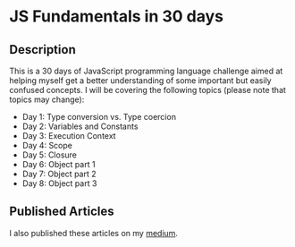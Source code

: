 # JS Fundamentals in 30 days

## Description

This is a 30 days of JavaScript programming language challenge aimed at helping myself get a better understanding of some important but easily confused concepts. I will be covering the following topics (please note that topics may change):

- Day 1: Type conversion vs. Type coercion
- Day 2: Variables and Constants
- Day 3: Execution Context
- Day 4: Scope
- Day 5: Closure
- Day 6: Object part 1
- Day 7: Object part 2
- Day 8: Object part 3

## Published Articles

I also published these articles on my [medium](https://medium.com/@shan32157).

